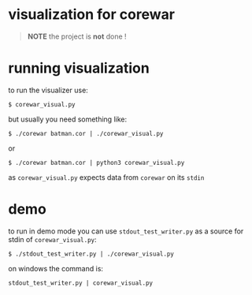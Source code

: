 # visualization for corewar
> __NOTE__
> the project is __not__ done !

# running visualization
to run the visualizer use:
```
$ corewar_visual.py
```
but usually you need something like:
```
$ ./corewar batman.cor | ./corewar_visual.py
```
or
```
$ ./corewar batman.cor | python3 corewar_visual.py
```
as `corewar_visual.py` expects data from `corewar` on its `stdin`

# demo
to run in demo mode you can use `stdout_test_writer.py` as a source for stdin of `corewar_visual.py`:
```
$ ./stdout_test_writer.py | ./corewar_visual.py
```

on windows the command is:
```
stdout_test_writer.py | corewar_visual.py
```
